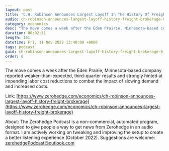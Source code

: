```yaml
---
layout: post
title: "C.H. Robinson Announces Largest Layoff In The History Of Freight Brokerage"
audio: ch-robinson-announces-largest-layoff-history-freight-brokerage-0
category: economics
desc: "The move comes a week after the Eden Prairie, Minnesota-based company reported weaker-than-expected, third-quarter results and strongly hinted at impending labor cost reductions to combat the impact of slowing demand and increased costs."
duration: 00:02:31
length: 151
datetime: Fri, 11 Nov 2022 13:40:00 +0000
tags: podcast
guid: ch-robinson-announces-largest-layoff-history-freight-brokerage-0
order: 0
---
```

The move comes a week after the Eden Prairie, Minnesota-based company reported weaker-than-expected, third-quarter results and strongly hinted at impending labor cost reductions to combat the impact of slowing demand and increased costs.

Link: [https://www.zerohedge.com/economics/ch-robinson-announces-largest-layoff-history-freight-brokerage](https://www.zerohedge.com/economics/ch-robinson-announces-largest-layoff-history-freight-brokerage)

About: The Zerohedge Podcast is a non-commercial, automated program, designed to give people a way to get news from Zerohedge in an audio format.  I am actively working on tweaking and improving the setup to create a better listening experience (October 2022).  Suggestions are welcome: [zerohedgePodcast@outlook.com](mailto:zerohedgePodcast@outlook.com)